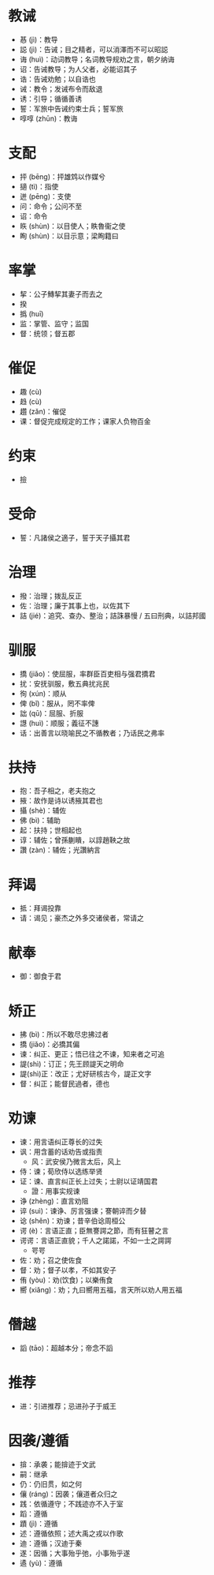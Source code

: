# 教诫
* 惎 (jì)：教导
* 誋 (jì)：告诫；目之精者，可以消澤而不可以昭誋
* 诲 (huì)：动词教导；名词教导规劝之言，朝夕纳诲
* 诏：告诫教导；为人父者，必能诏其子
* 诰：告诫劝勉；以自诰也
* 诫：教令；发诫布令而敌退
* 诱：引导；循循善诱
* 誓：军旅中告诫约束士兵；誓军旅
* 啍啍 (zhūn)：教诲

# 支配
* 抨 (bēng)：抨雄鸩以作媒兮
* 擿 (tì)：指使
* 迸 (pēng)：支使
* 问：命令；公问不至
* 诏：命令
* 䀢 (shùn)：以目使人；眣魯衞之使
* 眴 (shùn)：以目示意；梁眴籍曰

# 率掌
* 挈：公子鱄挈其妻子而去之
* 揆
* 撝 (huī)
* 监：掌管、监守；监国
* 督：统领；督五郡

# 催促
* 趣 (cù)
* 趋 (cù)
* 趲 (zǎn)：催促
* 课：督促完成规定的工作；课家人负物百金

# 约束
* 撿
# 受命
* 誓：凡諸侯之適子，誓于天子攝其君

# 治理
* 撥：治理；拨乱反正
* 佐：治理；廉于其事上也，以佐其下
* 詰 (jié)：追究、查办、整治；詰誅暴慢 / 五曰刑典，以詰邦國
# 驯服
* 撟 (jiǎo)：使屈服，率群臣百吏相与强君撟君
* 扰：安抚驯服，敷五典扰兆民
* 徇 (xún)：顺从
* 俾 (bǐ)：服从，罔不率俾
* 詘 (qū)：屈服、折服
* 譿 (huì)：顺服；義征不譓
* 话：出善言以晓喻民之不循教者；乃话民之弗率

# 扶持
* 抱：吾子相之，老夫抱之
* 掖：故作是诗以诱掖其君也
* 攝 (shè)：辅佐
* 佛 (bì)：辅助
* 起：扶持；世相起也
* 谆：辅佐；曾孫蒯瞶，以諄趙鞅之故
* 讚 (zàn)：辅佐；光讚納言
# 拜谒
* 抵：拜谒投靠
* 请：谒见；豪杰之外多交诸侯者，常请之
# 献奉
* 御：御食于君

# 矫正
* 拂 (bì)：所以不敢尽忠拂过者
* 撟 (jiǎo)：必撟其偏
* 谏：纠正、更正；悟已往之不谏，知来者之可追
* 諟(shì)：订正；先王顾諟天之明命
* 諟(shì)正：改正；尤好研核古今，諟正文字
* 督：纠正；能督民過者，德也

# 劝谏
* 谏：用言语纠正尊长的过失
* 讽：用含蓄的话劝告或指责
	* 风：武安侯乃微言太后，风上
* 侍：谏；荀欣侍以选练举贤
* 证：谏、直言纠正长上过失；士尉以证靖国君
	* 證：用事实规谏
* 诤 (zhèng)：直言劝阻
* 谇 (suì)：谏诤、厉言强谏；謇朝谇而夕替
* 谂 (shěn)：劝谏；昔辛伯谂周桓公
* 谔 (è)：言语正直；臣無謇諤之節，而有狂瞽之言
* 谔谔：言语正直貌；千人之諾諾，不如一士之諤諤
	* 咢咢
* 佐：劝；召之使佐食
* 督：劝；督子以孝，不如其安子
* 侑 (yòu)：劝(饮食)；以樂侑食
* 嚮 (xiǎng)：劝；九曰嚮用五福，言天所以劝人用五福
# 僭越
* 謟 (tāo)：超越本分；帝念不謟
# 推荐
* 进：引进推荐；忌进孙子于威王
# 因袭/遵循
* 揜：承袭；能揜迹于文武
* 嗣：继承
* 仍：仍旧贯，如之何
* 儴 (ráng)：因袭；儴道者众归之
* 践：依循遵守；不践迹亦不入于室
* 蹈：遵循
* 蹟 (jì)：遵循
* 述：遵循依照；述大禹之戎以作歌
* 迪：遵循；汉迪于秦
* 遂：因循；大事殆乎弛，小事殆乎遂
* 遹 (yù)：遵循
